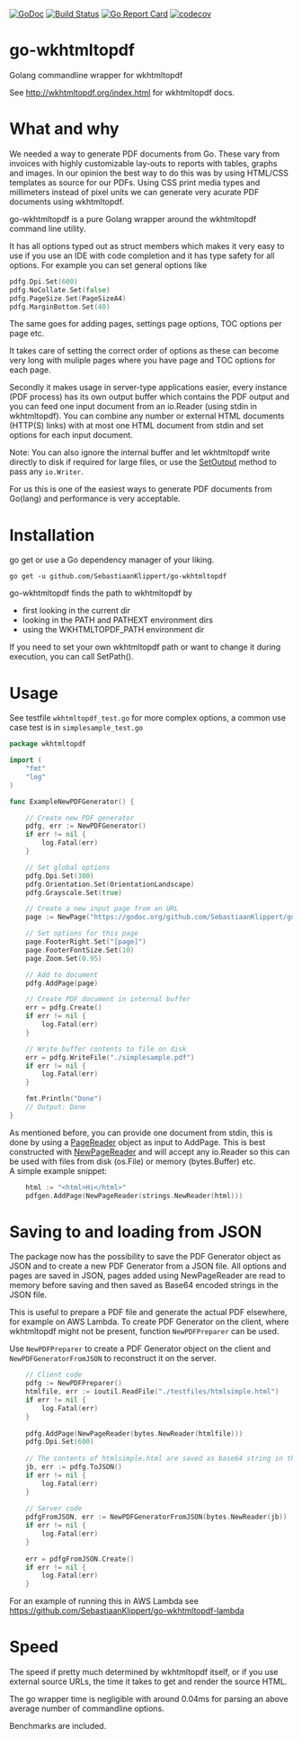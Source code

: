[![GoDoc](https://godoc.org/github.com/golang/gddo?status.svg)](http://godoc.org/github.com/SebastiaanKlippert/go-wkhtmltopdf)
[![Build Status](https://travis-ci.org/SebastiaanKlippert/go-wkhtmltopdf.svg?branch=master)](https://travis-ci.org/SebastiaanKlippert/go-wkhtmltopdf)
[![Go Report Card](https://goreportcard.com/badge/SebastiaanKlippert/go-wkhtmltopdf)](https://goreportcard.com/report/SebastiaanKlippert/go-wkhtmltopdf)
[![codecov](https://codecov.io/gh/SebastiaanKlippert/go-wkhtmltopdf/branch/master/graph/badge.svg)](https://codecov.io/gh/SebastiaanKlippert/go-wkhtmltopdf)

# go-wkhtmltopdf
Golang commandline wrapper for wkhtmltopdf

See http://wkhtmltopdf.org/index.html for wkhtmltopdf docs.

# What and why
We needed a way to generate PDF documents from Go. These vary from invoices with highly customizable lay-outs to reports with tables, graphs and images. In our opinion the best way to do this was by using HTML/CSS templates as source for our PDFs. Using CSS print media types and millimeters instead of pixel units we can generate very acurate PDF documents using wkhtmltopdf.

go-wkhtmltopdf is a pure Golang wrapper around the wkhtmltopdf command line utility.

It has all options typed out as struct members which makes it very easy to use if you use an IDE with
code completion and it has type safety for all options.
For example you can set general options like
```go
pdfg.Dpi.Set(600)
pdfg.NoCollate.Set(false)
pdfg.PageSize.Set(PageSizeA4)
pdfg.MarginBottom.Set(40)
``` 
The same goes for adding pages, settings page options, TOC options per page etc.

It takes care of setting the correct order of options as these can become very long with muliple pages where 
you have page and TOC options for each page.

Secondly it makes usage in server-type applications easier, every instance (PDF process) has its own output buffer 
which contains the PDF output and you can feed one input document from an io.Reader (using stdin in wkhtmltopdf).
You can combine any number or external HTML documents (HTTP(S) links) with at most one HTML document from stdin and set 
options for each input document.

Note: You can also ignore the internal buffer and let wkhtmltopdf write directly to disk if required for large files, or use the [SetOutput](https://godoc.org/github.com/SebastiaanKlippert/go-wkhtmltopdf#PDFGenerator.SetOutput) method to pass any `io.Writer`.

For us this is one of the easiest ways to generate PDF documents from Go(lang) and performance is very acceptable.

# Installation
go get or use a Go dependency manager of your liking.

```
go get -u github.com/SebastiaanKlippert/go-wkhtmltopdf
```

go-wkhtmltopdf finds the path to wkhtmltopdf by
* first looking in the current dir
* looking in the PATH and PATHEXT environment dirs
* using the WKHTMLTOPDF_PATH environment dir

If you need to set your own wkhtmltopdf path or want to change it during execution, you can call SetPath().

# Usage
See testfile ```wkhtmltopdf_test.go``` for more complex options, a common use case test is in ```simplesample_test.go``` 

```go
package wkhtmltopdf

import (
    "fmt"
    "log"
)

func ExampleNewPDFGenerator() {

	// Create new PDF generator
	pdfg, err := NewPDFGenerator()
	if err != nil {
		log.Fatal(err)
	}

	// Set global options
	pdfg.Dpi.Set(300)
	pdfg.Orientation.Set(OrientationLandscape)
	pdfg.Grayscale.Set(true)

	// Create a new input page from an URL
	page := NewPage("https://godoc.org/github.com/SebastiaanKlippert/go-wkhtmltopdf")

	// Set options for this page
	page.FooterRight.Set("[page]")
	page.FooterFontSize.Set(10)
	page.Zoom.Set(0.95)

	// Add to document
	pdfg.AddPage(page)

	// Create PDF document in internal buffer
	err = pdfg.Create()
	if err != nil {
		log.Fatal(err)
	}

	// Write buffer contents to file on disk
	err = pdfg.WriteFile("./simplesample.pdf")
	if err != nil {
		log.Fatal(err)
	}

	fmt.Println("Done")
	// Output: Done
}
```

As mentioned before, you can provide one document from stdin, this is done by using a [PageReader](https://godoc.org/github.com/SebastiaanKlippert/go-wkhtmltopdf#PageReader "GoDoc") object as input to AddPage. This is best constructed with  [NewPageReader](https://godoc.org/github.com/SebastiaanKlippert/go-wkhtmltopdf#NewPageReader "GoDoc") and will accept any io.Reader so this can be used with files from disk (os.File) or memory (bytes.Buffer) etc.  
A simple example snippet:
```go
	html := "<html>Hi</html>"
	pdfgen.AddPage(NewPageReader(strings.NewReader(html)))
```

# Saving to and loading from JSON

The package now has the possibility to save the PDF Generator object as JSON and to create
a new PDF Generator from a JSON file.
All options and pages are saved in JSON, pages added using NewPageReader are read to memory before saving and then saved as Base64 encoded strings
in the JSON file.

This is useful to prepare a PDF file and generate the actual PDF elsewhere, for example on AWS Lambda.
To create PDF Generator on the client, where wkhtmltopdf might not be present, function `NewPDFPreparer` can be used.

Use `NewPDFPreparer` to create a PDF Generator object on the client and `NewPDFGeneratorFromJSON` to reconstruct it on the server.

```go 
    // Client code
    pdfg := NewPDFPreparer()
    htmlfile, err := ioutil.ReadFile("./testfiles/htmlsimple.html")
    if err != nil {
    	log.Fatal(err)
    }
    
    pdfg.AddPage(NewPageReader(bytes.NewReader(htmlfile)))
    pdfg.Dpi.Set(600)
    
    // The contents of htmlsimple.html are saved as base64 string in the JSON file
    jb, err := pdfg.ToJSON()
    if err != nil {
    	log.Fatal(err)
    }
    
    // Server code
    pdfgFromJSON, err := NewPDFGeneratorFromJSON(bytes.NewReader(jb))
    if err != nil {
    	log.Fatal(err)
    }
    
    err = pdfgFromJSON.Create()
    if err != nil {
    	log.Fatal(err)
    }    
```

For an example of running this in AWS Lambda see https://github.com/SebastiaanKlippert/go-wkhtmltopdf-lambda

# Speed 
The speed if pretty much determined by wkhtmltopdf itself, or if you use external source URLs, the time it takes to get and render the source HTML.

The go wrapper time is negligible with around 0.04ms for parsing an above average number of commandline options.

Benchmarks are included.
